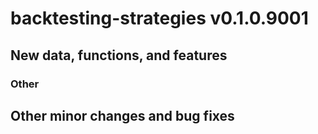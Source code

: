 # backtesting-strategies v0.1.0.9001

## New data, functions, and features

 
### Other


## Other minor changes and bug fixes

